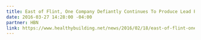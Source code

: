 ```yaml
---
title: East of Flint, One Company Defiantly Continues To Produce Lead Pigments
date: 2016-03-27 14:28:00 -04:00
partner: HBN
link: https://www.healthybuilding.net/news/2016/02/18/east-of-flint-one-company-defiantly-continues-to-produce-lead-pigments
---
```


